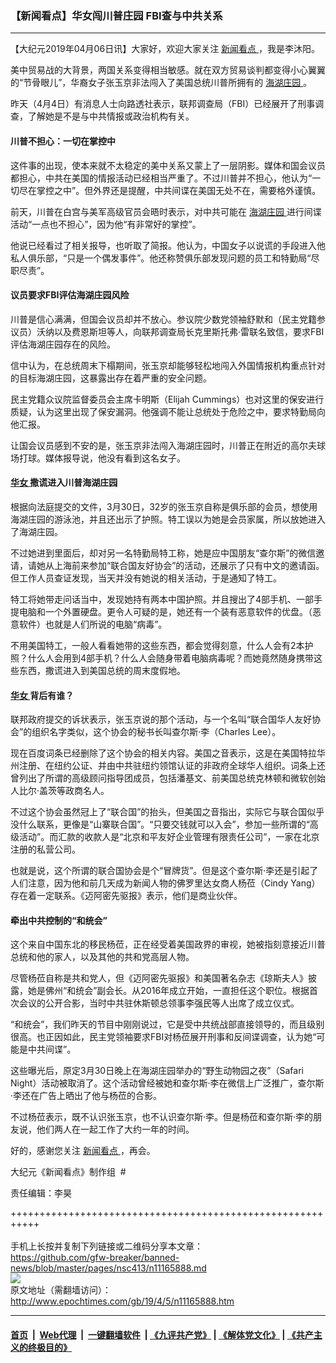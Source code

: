 ### 【新闻看点】华女闯川普庄园 FBI查与中共关系
------------------------

<p>
 【大纪元2019年04月06日讯】大家好，欢迎大家关注
 <a href="http://www.epochtimes.com/gb/tag/%E6%96%B0%E9%97%BB%E7%9C%8B%E7%82%B9.html">
  新闻看点
 </a>
 ，我是李沐阳。
</p>
<p>
 美中贸易战的大背景，两国关系变得相当敏感。就在双方贸易谈判都变得小心翼翼的“节骨眼儿”，华裔女子张玉京非法闯入了美国总统川普所拥有的
 <a href="http://www.epochtimes.com/gb/tag/%E6%B5%B7%E6%B9%96%E5%BA%84%E5%9B%AD.html">
  海湖庄园
 </a>
 。
</p>
<p>
 昨天（4月4日）有消息人士向路透社表示，联邦调查局（FBI）已经展开了刑事调查，了解她是不是与中共情报或政治机构有关。
</p>
<p>
 <center>
 </center>
</p>
<h4>
 川普不担心：一切在掌控中
</h4>
<p>
 这件事的出现，使本来就不太稳定的美中关系又蒙上了一层阴影。媒体和国会议员都担心，中共在美国的情报活动已经相当严重了。不过川普并不担心，他认为“一切尽在掌控之中”。但外界还是提醒，中共间谍在美国无处不在，需要格外谨慎。
</p>
<p>
 前天，川普在白宫与美军高级官员会晤时表示，对中共可能在
 <a href="http://www.epochtimes.com/gb/tag/%E6%B5%B7%E6%B9%96%E5%BA%84%E5%9B%AD.html">
  海湖庄园
 </a>
 进行间谍活动“一点也不担心”，因为他“有非常好的掌控”。
</p>
<p>
 他说已经看过了相关报导，也听取了简报。他认为，中国女子以说谎的手段进入他私人俱乐部，“只是一个偶发事件”。他还称赞俱乐部发现问题的员工和特勤局“尽职尽责”。
</p>
<h4>
 议员要求FBI评估海湖庄园风险
</h4>
<p>
 川普是信心满满，但国会议员却并不放心。参议院少数党领袖舒默和（民主党籍参议员）沃纳以及费恩斯坦等人，向联邦调查局长克里斯托弗·雷联名致信，要求FBI评估海湖庄园存在的风险。
</p>
<p>
 信中认为，在总统周末下榻期间，张玉京却能够轻松地闯入外国情报机构重点针对的目标海湖庄园，这暴露出存在着严重的安全问题。
</p>
<p>
 民主党籍众议院监督委员会主席卡明斯（Elijah Cummings）也对这里的保安进行质疑，认为这里出现了保安漏洞。他强调不能让总统处于危险之中，要求特勤局向他汇报。
</p>
<p>
 让国会议员感到不安的是，张玉京非法闯入海湖庄园时，川普正在附近的高尔夫球场打球。媒体报导说，他没有看到这名女子。
</p>
<h4>
 <a href="http://www.epochtimes.com/gb/tag/%E5%8D%8E%E5%A5%B3.html">
  华女
 </a>
 撒谎进入川普海湖庄园
</h4>
<p>
 根据向法庭提交的文件，3月30日，32岁的张玉京自称是俱乐部的会员，想使用海湖庄园的游泳池，并且还出示了护照。特工误以为她是会员家属，所以放她进入了海湖庄园。
</p>
<p>
 不过她进到里面后，却对另一名特勤局特工称，她是应中国朋友“查尔斯”的微信邀请，请她从上海前来参加“联合国友好协会”的活动，还展示了只有中文的邀请函。但工作人员查证发现，当天并没有她说的相关活动，于是通知了特工。
</p>
<p>
 特工将她带走问话当中，发现她持有两本中国护照。并且搜出了4部手机、一部手提电脑和一个外置硬盘。更令人可疑的是，她还有一个装有恶意软件的优盘。（恶意软件）也就是人们所说的电脑“病毒”。
</p>
<p>
 不用美国特工，一般人看看她带的这些东西，都会觉得刻意，什么人会有2本护照？什么人会用到4部手机？什么人会随身带着电脑病毒呢？而她竟然随身携带这些东西，撒谎进入到美国总统的周末度假地。
</p>
<h4>
 <a href="http://www.epochtimes.com/gb/tag/%E5%8D%8E%E5%A5%B3.html">
  华女
 </a>
 背后有谁？
</h4>
<p>
 联邦政府提交的诉状表示，张玉京说的那个活动，与一个名叫“联合国华人友好协会”的组织名字类似，这个协会的秘书长叫查尔斯·李（Charles Lee）。
</p>
<p>
 现在百度词条已经删除了这个协会的相关内容。美国之音表示，这是在美国特拉华州注册、在纽约公证、并由中共驻纽约领馆认证的非政府全球华人组织。词条上还曾列出了所谓的高级顾问指导团成员，包括潘基文、前美国总统克林顿和微软创始人比尔·盖茨等政商名人。
</p>
<p>
 不过这个协会虽然冠上了“联合国”的抬头，但美国之音指出，实际它与联合国似乎没什么联系，更像是“山寨联合国”。“只要交钱就可以入会”，参加一些所谓的“高级活动”。而汇款的收款人是“北京和平友好企业管理有限责任公司”，一家在北京注册的私营公司。
</p>
<p>
 也就是说，这个所谓的联合国协会是个“冒牌货”。但是这个查尔斯·李还是引起了人们注意，因为他和前几天成为新闻人物的佛罗里达女商人杨莅（Cindy Yang）存在着一定联系。《迈阿密先驱报》表示，他们是商业伙伴。
</p>
<h4>
 牵出中共控制的“和统会”
</h4>
<p>
 这个来自中国东北的移民杨莅，正在经受着美国政界的审视，她被指刻意接近川普总统和他的家人，以及其他的共和党高层人物。
</p>
<p>
 尽管杨莅自称是共和党人，但《迈阿密先驱报》和美国著名杂志《琼斯夫人》披露，她是佛州“和统会”副会长。从2016年成立开始，一直担任这个职位。根据首次会议的公开合影，当时中共驻休斯顿总领事李强民等人出席了成立仪式。
</p>
<p>
 “和统会”，我们昨天的节目中刚刚说过，它是受中共统战部直接领导的，而且级别很高。也正因如此，民主党领袖要求FBI对杨莅展开刑事和反间谍调查，认为她“可能是中共间谍”。
</p>
<p>
 这些曝光后，原定3月30日晚上在海湖庄园举办的“野生动物园之夜”（Safari Night）活动被取消了。这个活动曾经被她和查尔斯·李在微信上广泛推广，查尔斯·李还在广告上晒出了他与杨莅的合影。
</p>
<p>
 不过杨莅表示，既不认识张玉京，也不认识查尔斯·李。但是杨莅和查尔斯·李的朋友说，他们两人在一起工作了大约一年的时间。
</p>
<p>
 好的，感谢您关注
 <a href="http://www.epochtimes.com/gb/tag/%E6%96%B0%E9%97%BB%E7%9C%8B%E7%82%B9.html">
  新闻看点
 </a>
 ，再会。
</p>
<p>
 大纪元《新闻看点》制作组  #
</p>
<p>
 责任编辑：李昊
</p>

+++++++++++++++++++++++++++++++++++++++++++++++++++++++++++<br/><br/>
手机上长按并复制下列链接或二维码分享本文章：<br/>
https://github.com/gfw-breaker/banned-news/blob/master/pages/nsc413/n11165888.md <br/>
<a href='https://github.com/gfw-breaker/banned-news/blob/master/pages/nsc413/n11165888.md'><img src='https://github.com/gfw-breaker/banned-news/blob/master/pages/nsc413/n11165888.md.png'/></a> <br/>
原文地址（需翻墙访问）：http://www.epochtimes.com/gb/19/4/5/n11165888.htm


------------------------
#### [首页](https://github.com/gfw-breaker/banned-news/blob/master/README.md) &nbsp;|&nbsp; [Web代理](https://github.com/labour-camp/helloworld) &nbsp;|&nbsp; [一键翻墙软件](https://github.com/gfw-breaker/nogfw/blob/master/README.md) &nbsp;| [《九评共产党》](https://github.com/gfw-breaker/9ping.md/blob/master/README.md#九评之一评共产党是什么) | [《解体党文化》](https://github.com/gfw-breaker/jtdwh.md/blob/master/README.md) | [《共产主义的终极目的》](https://github.com/gfw-breaker/gczydzjmd.md/blob/master/README.md)

